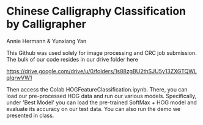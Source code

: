 # Chinese Calligraphy Classification by Calligrapher
Annie Hermann & Yunxiang Yan

This Github was used solely for image processing and CRC job submission. The bulk of our code resides in our drive folder here  

https://drive.google.com/drive/u/0/folders/1s88zgBU2thSJU5y13ZXGTQWLqIqrwVW1  

Then access the Colab HOGFeatureClassification.ipynb.
There, you can load our pre-processed HOG data and run our various models. Specifically, under 'Best Model' you can load the pre-trained SoftMax + HOG model and evaluate its accuracy on our test data. You can also run the demo we presented in class.
